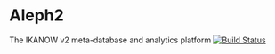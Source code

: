 # Aleph2
The IKANOW v2 meta-database and analytics platform
[![Build Status](https://travis-ci.org/IKANOW/Aleph2.svg?branch=master)](https://travis-ci.org/IKANOW/Aleph2)
